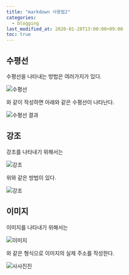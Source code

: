 ```yaml
---
title: "markdown 사용법2"
categories: 
  - blogging
last_modified_at: 2020-01-28T13:00:00+09:00
toc: true
---
```


## **수평선**
수평선을 나타내는 방법은 여러가지가 있다.  

![수평선](https://user-images.githubusercontent.com/59803206/73252824-bd33ab00-41fe-11ea-8934-22beab9f18d6.PNG)  

와 같이 작성하면 아래와 같은 수평선이 나타난다.  

![수평선 결과](https://user-images.githubusercontent.com/59803206/73252846-c7ee4000-41fe-11ea-8a5c-bc0a49a8c70e.PNG)  

## **강조**  
강조를 나타내기 위해서는  

![강조](https://user-images.githubusercontent.com/59803206/73133361-e4f20a00-406a-11ea-9ff0-a05a89fcfa79.PNG)  

위와 같은 방법이 있다.  

![강조](https://user-images.githubusercontent.com/59803206/73150552-36050b00-410a-11ea-93f7-719c8a0179a4.PNG)


## **이미지**  
이미지를 나타내기 위해서는  

![이미지](https://user-images.githubusercontent.com/59803206/73133401-6a75ba00-406b-11ea-97b4-f7c656e8acc4.PNG)  

와 같은 형식으로 이미지의 실제 주소를 작성한다.  

![사사진진](https://user-images.githubusercontent.com/59803206/73133440-f7207800-406b-11ea-8a57-25fdaf95339b.PNG)
